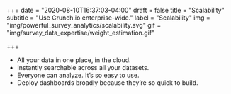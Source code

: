 +++
date = "2020-08-10T16:37:03-04:00"
draft = false
title = "Scalability"
subtitle = "Use Crunch.io enterprise-wide."
label = "Scalability"
img = "img/powerful_survey_analytics/scalability.svg"
gif = "img/survey_data_expertise/weight_estimation.gif"

+++

* All your data in one place, in the cloud.
* Instantly searchable across all your datasets.
* Everyone can analyze. It’s so easy to use.
* Deploy dashboards broadly because they’re so quick to build.
